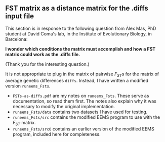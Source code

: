 
## FST matrix as a distance matrix for the .diffs input file

This section is in response to the following question from Àlex Mas, PhD student at David Coma's lab, in the Institute of Evolutionary Biology, in Barcelona:

**I wonder which conditions the matrix must accomplish and how a FST matrix could work as the .diffs file.**

(Thank you for the interesting question.)

It is not appropriate to plug in the matrix of pairwise $F_{ST}$s for the matrix of average genetic differences `diffs`. Instead, I have written a modified version `runeems_Fsts`.

* `FSTs-as-diffs.pdf` are my notes on `runeems_Fsts`. These serve as documentation, so read them first. The notes also explain why it was necessary to modify the original implementation.
* `runeems_Fsts/data` contains two datasets I have used for testing.
* `runeems_Fsts/src` contains the modified EEMS program to use with the $F_{ST}$ matrix.
* `runeems_Fsts/src0` contains an earlier version of the modified EEMS program, included here for completeness.

